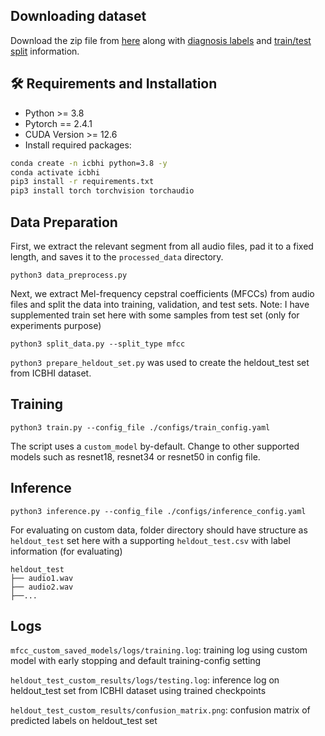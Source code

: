## Downloading dataset

Download the zip file from [here](https://bhichallenge.med.auth.gr/sites/default/files/ICBHI_final_database/ICBHI_final_database.zip) along with [diagnosis labels](https://bhichallenge.med.auth.gr/sites/default/files/ICBHI_final_database/ICBHI_Challenge_diagnosis.txt) and [train/test split](https://bhichallenge.med.auth.gr/sites/default/files/ICBHI_final_database/ICBHI_challenge_train_test.txt) information.

## 🛠️ Requirements and Installation
* Python >= 3.8
* Pytorch == 2.4.1
* CUDA Version >= 12.6
* Install required packages:
```bash
conda create -n icbhi python=3.8 -y
conda activate icbhi
pip3 install -r requirements.txt
pip3 install torch torchvision torchaudio
```

## Data Preparation
First, we extract the relevant segment from all audio files, pad it to a fixed length, and saves it to the `processed_data` directory.
```
python3 data_preprocess.py
```
Next, we extract Mel-frequency cepstral coefficients (MFCCs) from audio files and split the data into training, validation, and test sets. 
Note: I have supplemented train set here with some samples from test set (only for experiments purpose)
```
python3 split_data.py --split_type mfcc
```

`python3 prepare_heldout_set.py` was used to create the heldout_test set from ICBHI dataset.

## Training
```
python3 train.py --config_file ./configs/train_config.yaml
```
The script uses a `custom_model` by-default. Change to other supported models such as resnet18, resnet34 or resnet50 in config file.

## Inference
```
python3 inference.py --config_file ./configs/inference_config.yaml
```
For evaluating on custom data, folder directory should have structure as `heldout_test` set here with a supporting `heldout_test.csv` with label information (for evaluating)

```
heldout_test
├── audio1.wav
├── audio2.wav
├──...
```

## Logs

`mfcc_custom_saved_models/logs/training.log`: training log using custom model with early stopping and default training-config setting

`heldout_test_custom_results/logs/testing.log`: inference log on heldout_test set from ICBHI dataset using trained checkpoints

`heldout_test_custom_results/confusion_matrix.png`: confusion matrix of predicted labels on heldout_test set